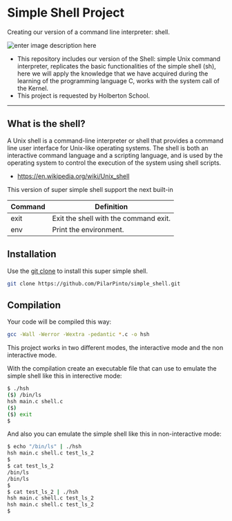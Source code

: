 # Simple Shell Project
Creating our version of a command line interpreter: shell.

![enter image description here](https://lh3.googleusercontent.com/BuM-_w8ugAH-PE3DHEU5866JZ3T888WrKipcQPzpcCBZt9xWSU1SZ5y94BMGoDwWrrSlFUp9MN4 "README")
- This repository includes our version of the Shell: simple Unix command interpreter, replicates the basic functionalities of the simple shell (sh), here we will apply the knowledge that we have acquired during the learning of the programming language C, works with the system call of the Kernel.
- This project is requested by Holberton School.

---------------

## What is the shell?

A Unix shell is a command-line interpreter or shell that provides a command line user interface for Unix-like operating systems. The shell is both an interactive command language and a scripting language, and is used by the operating system to control the execution of the system using shell scripts.

- https://en.wikipedia.org/wiki/Unix_shell

This version of super simple shell support the next built-in

| Command             | Definition                                                                                |
| ------------------- | ----------------------------------------------------------------------------------------- |
| exit            | Exit the shell with the command exit.                                          |
| env                 | Print the environment.                                                                    |

## Installation

Use the [git clone](https://github.com/PilarPinto/simple_shell.git) to install this super simple shell.

```bash
git clone https://github.com/PilarPinto/simple_shell.git
```
## Compilation

Your code will be compiled this way:

```bash
gcc -Wall -Werror -Wextra -pedantic *.c -o hsh
```
This project works in two different modes, the interactive mode and the non interactive mode.

With the compilation create an executable file that can use to emulate the simple shell like this in interective mode:


```sh
$ ./hsh
($) /bin/ls
hsh main.c shell.c
($)
($) exit
$
```
And also you can emulate the simple shell like this in non-interactive mode:

```sh
$ echo "/bin/ls" | ./hsh
hsh main.c shell.c test_ls_2
$
$ cat test_ls_2
/bin/ls
/bin/ls
$
$ cat test_ls_2 | ./hsh
hsh main.c shell.c test_ls_2
hsh main.c shell.c test_ls_2
$
```
